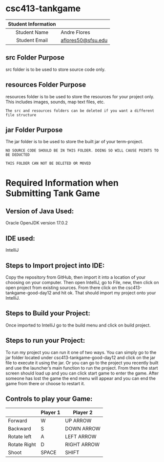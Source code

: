# csc413-tankgame


| Student Information |                        |
|:-------------------:|------------------------|
|  Student Name       |   Andre Flores         |
|  Student Email      |   aflores50@sfsu.edu   |

## src Folder Purpose 
src folder is to be used to store source code only.

## resources Folder Purpose 
resources folder is to be used to store the resources for your project only. This includes images, sounds, map text files, etc.

`The src and resources folders can be deleted if you want a different file structure`

## jar Folder Purpose 
The jar folder is to be used to store the built jar of your term-project.

`NO SOURCE CODE SHOULD BE IN THIS FOLDER. DOING SO WILL CAUSE POINTS TO BE DEDUCTED`

`THIS FOLDER CAN NOT BE DELETED OR MOVED`

# Required Information when Submitting Tank Game

## Version of Java Used: 

Oracle OpenJDK version 17.0.2

## IDE used: 

IntelliJ

## Steps to Import project into IDE:

Copy the repository from GitHub, then import it into a location of your choosing on your computer. 
Then open IntelliJ, go to File, new, then click on open project from existing sources. From there click on the csc413-tankgame-good-day12 
and hit ok. That should import my project onto your IntelliJ.

## Steps to Build your Project:

Once imported to IntelliJ go to the build menu and click on build project.
 
## Steps to run your Project:

To run my project you can run it one of two ways. You can simply go to the jar folder located under csc413-tankgame-good-day12 and click 
on the jar file to execute it using the jar. Or you can go to the project you recently built and use the launcher’s main function to run 
the project. From there the start screen should load up and you can click start game to enter the game. After someone has lost the game 
the end menu will appear and you can end the game from there or choose to restart it. 


## Controls to play your Game:

|               | Player 1 | Player 2  |
|---------------|----------|-----------|
|  Forward      |    W     | UP ARROW  |
|  Backward     |    S     |DOWN ARROW |
|  Rotate left  |    A     |LEFT ARROW |
|  Rotate Right |    D     |RIGHT ARROW|
|  Shoot        |  SPACE   |   SHIFT   |

<!-- you may add more controls if you need to. -->